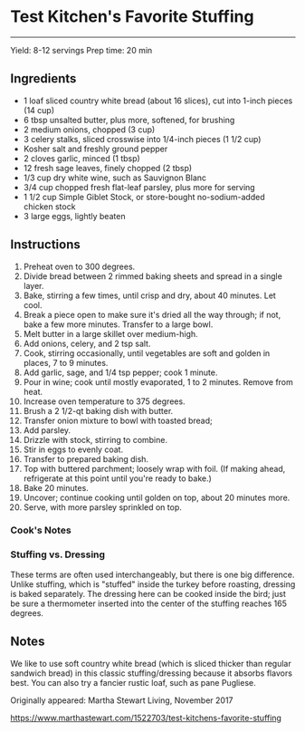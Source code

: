 # Test Kitchen's Favorite Stuffing
---
Yield: 8-12 servings
Prep time: 20 min

## Ingredients
- 1 loaf sliced country white bread (about 16 slices), cut into 1-inch pieces (14 cup)
- 6 tbsp unsalted butter, plus more, softened, for brushing
- 2 medium onions, chopped (3 cup)
- 3 celery stalks, sliced crosswise into 1/4-inch pieces (1 1/2 cup)
- Kosher salt and freshly ground pepper
- 2 cloves garlic, minced (1 tbsp)
- 12 fresh sage leaves, finely chopped (2 tbsp)
- 1/3 cup dry white wine, such as Sauvignon Blanc
- 3/4 cup chopped fresh flat-leaf parsley, plus more for serving
- 1 1/2 cup Simple Giblet Stock, or store-bought no-sodium-added chicken stock
- 3 large eggs, lightly beaten

## Instructions
1. Preheat oven to 300 degrees.
2. Divide bread between 2 rimmed baking sheets and spread in a single layer.
3. Bake, stirring a few times, until crisp and dry, about 40 minutes. Let cool.
4. Break a piece open to make sure it's dried all the way through; if not, bake a few more minutes. Transfer to a large bowl.
5. Melt butter in a large skillet over medium-high.
6. Add onions, celery, and 2 tsp salt.
7. Cook, stirring occasionally, until vegetables are soft and golden in places, 7 to 9 minutes.
8. Add garlic, sage, and 1/4 tsp pepper; cook 1 minute.
9. Pour in wine; cook until mostly evaporated, 1 to 2 minutes. Remove from heat.
10. Increase oven temperature to 375 degrees.
11. Brush a 2 1/2-qt baking dish with butter.
12. Transfer onion mixture to bowl with toasted bread;
13. Add parsley.
14. Drizzle with stock, stirring to combine.
15. Stir in eggs to evenly coat.
16. Transfer to prepared baking dish.
17. Top with buttered parchment; loosely wrap with foil. (If making ahead, refrigerate at this point until you're ready to bake.)
18. Bake 20 minutes.
19. Uncover; continue cooking until golden on top, about 20 minutes more.
20. Serve, with more parsley sprinkled on top.

### Cook's Notes
### Stuffing vs. Dressing
These terms are often used interchangeably, but there is one big difference. Unlike stuffing, which is "stuffed" inside the turkey before roasting, dressing is baked separately. The dressing here can be cooked inside the bird; just be sure a thermometer inserted into the center of the stuffing reaches 165 degrees.

## Notes
We like to use soft country white bread (which is sliced thicker than regular sandwich bread) in this classic stuffing/dressing because it absorbs flavors best. You can also try a fancier rustic loaf, such as pane Pugliese.

Originally appeared: Martha Stewart Living, November 2017

https://www.marthastewart.com/1522703/test-kitchens-favorite-stuffing
